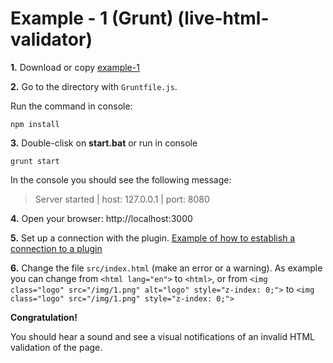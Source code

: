 # Example - 1 (Grunt) (live-html-validator)

**1.** Download or copy [example-1](https://github.com/Yuriy-Svetlov/live-html-validator/tree/main/documentation/examples/grunt/1)

**2.** Go to the directory with `Gruntfile.js`.

Run the command in console: 

```shell
npm install
```

**3.** Double-clisk on **start.bat** or run in console 

```shell
grunt start
```
In the console you should see the following message:

> Server started | host: 127.0.0.1 | port: 8080


**4.** 
Open your browser: http://localhost:3000


**5.** Set up a connection with the plugin. [Example of how to establish a connection to a plugin](https://github.com/Yuriy-Svetlov/live-html-validator/tree/main/documentation/examples/%D1%81onnect_to_server)

**6.** Change the file `src/index.html` (make an error or a warning). As example you can change from `<html lang="en">` to `<html>`, or from `<img class="logo" src="/img/1.png" alt="logo" style="z-index: 0;">` to `<img class="logo" src="/img/1.png" style="z-index: 0;">`

**Congratulation!**

You should hear a sound and see a visual notifications of an invalid HTML validation of the page.
